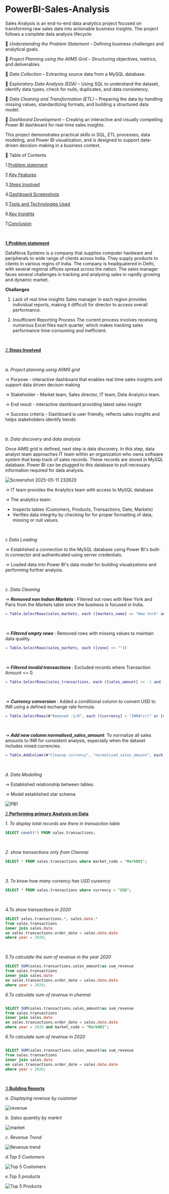 # PowerBI-Sales-Analysis
Sales Analysis is an end-to-end data analytics project focused on transforming raw sales data into actionable business insights. The project follows a complete data analysis lifecycle:
<p align="center">
   
🔵 *Understanding the Problem Statement* – Defining business challenges and analytical goals.

🔵 *Project Planning using the AIIMS Grid* – Structuring objectives, metrics, and deliverables.

🔵 *Data Collection* – Extracting source data from a MySQL database.

🔵 *Exploratory Data Analysis (EDA)* – Using SQL to understand the dataset, identify data types, check for nulls, duplicates, and data consistency.

🔵 *Data Cleaning and Transformation (ETL)* – Preparing the data by handling missing values, standardizing formats, and building a structured data model.

🔵 *Dashboard Development* – Creating an interactive and visually compelling Power BI dashboard for real-time sales insights.

This project demonstrates practical skills in SQL, ETL processes, data modeling, and Power BI visualization, and is designed to support data-driven decision-making in a business context.

📑 Table of Contents

1.[Problem statement](#Problemstatement)

2.[Key Features](#KeyFeatures)

3.[Steps Involved](#StepsInvolved)

4.[Dashboard Screenshots](#DashboardScreenshots)

5.[Tools and Technologies Used](#ToolsandTechnologiesUsed)

6.[Key Insights](#KeyInsights)

7.[Conclusion](#Conclusion)

</p>

<br>


<ins>**1.Problem statement**</ins>


<p align="center">

DataNova Systems is a company that supplies computer hardware and peripherals to wide range of clients across India. They supply products to clients in various regins of India. The company is headquatered in Delhi, with several regional offices spread scross the nation. The sales manager faces several challenges in tracking and analysing sales in rapidly growing and dynamic market.

</p>

**Challanges**
1. Lack of real time insights
Sales manager in each region provides individual reports, making it difficult for director to access overall performance.
   
2. Insufficient Reporting Process
The current process involves receiving numerous Excel files each quarter, which makes tracking sales performance time-consuming and inefficient.

<br>

<ins> 2.**Steps Involved** </ins>

<br>

*a. Project planning using AIIMS grid*

-> Purpose - interactive dashboard that enables real time sales insights and support data driven decison making

-> Stakeholder - Market team, Sales director, IT team, Data Analytics team.

-> End result - interactive dashboard providing latest sales insight

-> Success criteria - Dashboard is user friendly, reflects sales insights and helps stakeholders identify trends

<br>

*b. Data discovery and data analysis*


Once AIMS grid is defined, next step is data discovery. In this step, data analyst team approaches IT team within an organization who owns software system that keep track of sales records. These records are stored in MySQL database. Power BI can be plugged to this database to pull necessary information required for data analysis.

<p align="center">

![Screenshot 2025-05-11 232620](https://github.com/user-attachments/assets/616d6374-4169-449e-ba6c-e7cf8359f36c)

</p>


-> IT team provides the Analytics team  with access to MySQL database

-> The analytics team:

   * Inspects tables (Customers, Products, Transactions, Date, Markets)
   * Verifies data integrity by checking for for proper formatting of data, missing or null values.
<br>

*c Data Loading*

-> Established a connection to the MySQL database using Power BI's built-in connector and authenticated using server credentials.

-> Loaded  data into Power BI's data model for building visualizations and performing further analysis.

<br>


*c. Data Cleaning*

-> ***Removed non Indian Markets*** :  Filtered out rows with New York and Paris from the Markets table since the business is focused in India.
```m
= Table.SelectRows(sales_markets, each ([markets_name] <> "New York" and [markets_name] <> "Paris"))**
```
<br>

-> ***Filtered empty rows*** : Removed rows with missing values to maintain data quality.
```m
= Table.SelectRows(sales_markets, each ([zone] <> ""))
```
<br>

-> ***Filtered invalid transactions*** : Excluded records where Transaction Amount <= 0.

```m
= Table.SelectRows(sales_transactions, each ([sales_amount] <> -1 and [sales_amount] <> 0))
```

<br>

-> ***Currency conversion*** : Added a conditional column to convert USD to INR using a defined exchange rate formula.

```m
= Table.SelectRows(#"Removed -1/0", each ([currency] = "INR#(cr)" or [currency] = "USD#(cr)"))

```

<br>

-> ***Add new column normalised_sales_amount***: To normalize all sales amounts to INR for consistent analysis, especially when the dataset includes mixed currencies.

```m
= Table.AddColumn(#"Cleanup currency", "normalised_sales_amount", each if [currency] = "USD" or [currency] = "USD#(cr)" then [sales_amount]*75 else [sales_amount])
```

<br>


*d. Data Modelling*

-> Established relationship between tables.

-> Model established star schema

![PB1](https://github.com/user-attachments/assets/1ce4c06f-d2da-4ba9-a152-ee449dd6d27c)



<ins> 2.**Performing primary Analysis on Data** </ins>

*1. To display total records are there in transaction table*
```SQL
SELECT count(*) FROM sales.transactions;
```

<br>

*2. show transactions only from Chennai*
```SQL
SELECT * FROM sales.transactions where market_code = "Mark001";
```
<br>

*3. To know how many currency has USD cureency*
```SQL
SELECT * FROM sales.transactions where currency = "USD";
```
<br>

*4.To show transactions in 2020*
```SQL
SELECT sales.transactions.*, sales.date.* 
from sales.transactions 
inner join sales.date
on sales.transactions.order_date = sales.date.date
where year = 2020;
```
<br>

*5.To calculate the sum of revenue in the year 2020*
```SQL
SELECT SUM(sales.transactions.sales_amount)as sum_revenue 
from sales.transactions 
inner join sales.date
on sales.transactions.order_date = sales.date.date
where year = 2020;
```

*6.To calculate sum of revenue in chennai*
```sql

SELECT SUM(sales.transactions.sales_amount)as sum_revenue  
from sales.transactions 
inner join sales.date
on sales.transactions.order_date = sales.date.date
where year = 2020 and market_code = "Mark001";
```

*6.To calculate sum of revenue in 2020*
```sql

SELECT SUM(sales.transactions.sales_amount)as sum_revenue  
from sales.transactions 
inner join sales.date
on sales.transactions.order_date = sales.date.date
where year = 2020;
```

<br>

<ins> 3.**Building Reports** </ins>

*a. Displaying revenue by customer*

![revenue](https://github.com/user-attachments/assets/721b0d07-5d88-414b-ada2-b39e94c87ebb)


*b. Sales quantity by markrt*

![market](https://github.com/user-attachments/assets/76184dbe-b67f-49b0-9e80-52851bea8a39)


*c. Revenue Trend*

![Revenue trend](https://github.com/user-attachments/assets/47db0648-e8bd-491d-99d0-4a4d088603d9)


*d.Top 5 Customers*

![Top 5 Customers](https://github.com/user-attachments/assets/6ac9058a-bcfd-4b51-8237-99c4a3cd5c36)


*e.Top 5 products*

![Top 5 Products](https://github.com/user-attachments/assets/fad66f3a-5d00-431d-87e9-e812a637fa17)



